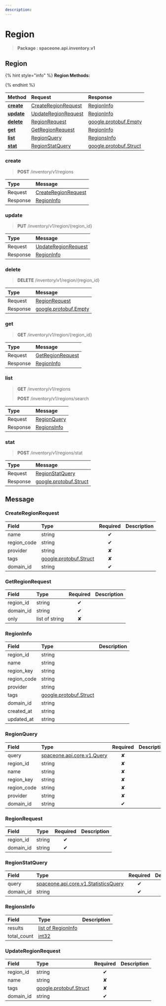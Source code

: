 ```yaml
---
description:  
---
```

# Region

>  **Package : spaceone.api.inventory.v1**

## Region

{% hint style="info" %}
**Region Methods:**

{%  endhint %}


| Method | Request | Response |
| :----- | :-------- | :-------- |
| [**create**](region.md#create)|   [CreateRegionRequest](region.md#createregionrequest) |   [RegionInfo](region.md#regioninfo) |
| [**update**](region.md#update)|   [UpdateRegionRequest](region.md#updateregionrequest) |   [RegionInfo](region.md#regioninfo) |
| [**delete**](region.md#delete)|   [RegionRequest](region.md#regionrequest) |  [google.protobuf.Empty](https://github.com/protocolbuffers/protobuf/blob/master/src/google/protobuf/empty.proto)|
| [**get**](region.md#get)|   [GetRegionRequest](region.md#getregionrequest) |   [RegionInfo](region.md#regioninfo) |
| [**list**](region.md#list)|   [RegionQuery](region.md#regionquery) |   [RegionsInfo](region.md#regionsinfo) |
| [**stat**](region.md#stat)|   [RegionStatQuery](region.md#regionstatquery) |  [google.protobuf.Struct](https://github.com/protocolbuffers/protobuf/blob/master/src/google/protobuf/struct.proto)| 
 

 
### create
> **POST** /inventory/v1/regions
>


| Type | Message |
| :--- | :--- |
| Request | [CreateRegionRequest](region.md#createregionrequest) |
| Response |  [RegionInfo](region.md#regioninfo)  |
 
 

 
### update
> **PUT** /inventory/v1/region/{region_id}
>


| Type | Message |
| :--- | :--- |
| Request | [UpdateRegionRequest](region.md#updateregionrequest) |
| Response |  [RegionInfo](region.md#regioninfo)  |
 
 

 
### delete
> **DELETE** /inventory/v1/region/{region_id}
>


| Type | Message |
| :--- | :--- |
| Request | [RegionRequest](region.md#regionrequest) |
| Response | [google.protobuf.Empty](https://github.com/protocolbuffers/protobuf/blob/master/src/google/protobuf/empty.proto) |
 
 

 
### get
> **GET** /inventory/v1/region/{region_id}
>


| Type | Message |
| :--- | :--- |
| Request | [GetRegionRequest](region.md#getregionrequest) |
| Response |  [RegionInfo](region.md#regioninfo)  |
 
 

 
### list
> **GET** /inventory/v1/regions
>
> **POST** /inventory/v1/regions/search



| Type | Message |
| :--- | :--- |
| Request | [RegionQuery](region.md#regionquery) |
| Response |  [RegionsInfo](region.md#regionsinfo)  |
 
 

 
### stat
> **POST** /inventory/v1/regions/stat
>


| Type | Message |
| :--- | :--- |
| Request | [RegionStatQuery](region.md#regionstatquery) |
| Response | [google.protobuf.Struct](https://github.com/protocolbuffers/protobuf/blob/master/src/google/protobuf/struct.proto) |


## 

## Message

### CreateRegionRequest
| Field | Type | Required | Description |
| :--- | :--- | :---: | :--- |
| name |string|✔| |
| region_code |string|✔| |
| provider |string|✘| |
| tags |[google.protobuf.Struct](https://github.com/protocolbuffers/protobuf/blob/master/src/google/protobuf/struct.proto)|✘| |
| domain_id |string|✔| |

### GetRegionRequest
| Field | Type | Required | Description |
| :--- | :--- | :---: | :--- |
| region_id |string|✔| |
| domain_id |string|✔| |
| only |list of string|✘| |

### RegionInfo
| Field | Type |  Description |
| :--- | :--- | :--- |
| region_id |string | |
| name |string | |
| region_key |string | |
| region_code |string | |
| provider |string | |
| tags |[google.protobuf.Struct](https://github.com/protocolbuffers/protobuf/blob/master/src/google/protobuf/struct.proto) | |
| domain_id |string | |
| created_at |string | |
| updated_at |string | |

### RegionQuery
| Field | Type | Required | Description |
| :--- | :--- | :---: | :--- |
| query |[spaceone.api.core.v1.Query](https://spaceone-dev.gitbook.io/api-reference/common-v1/search-query)|✘| |
| region_id |string|✘| |
| name |string|✘| |
| region_key |string|✘| |
| region_code |string|✘| |
| provider |string|✘| |
| domain_id |string|✔| |

### RegionRequest
| Field | Type | Required | Description |
| :--- | :--- | :---: | :--- |
| region_id |string|✔| |
| domain_id |string|✔| |

### RegionStatQuery
| Field | Type | Required | Description |
| :--- | :--- | :---: | :--- |
| query |[spaceone.api.core.v1.StatisticsQuery](https://spaceone-dev.gitbook.io/api-reference/common-v1/statistics-query)|✔| |
| domain_id |string|✔| |

### RegionsInfo
| Field | Type |  Description |
| :--- | :--- | :--- |
| results |[list of RegionInfo](region.md#regioninfo) | |
| total_count |[int32](https://github.com/protocolbuffers/protobuf/blob/master/src/google/protobuf/type.proto) | |

### UpdateRegionRequest
| Field | Type | Required | Description |
| :--- | :--- | :---: | :--- |
| region_id |string|✔| |
| name |string|✘| |
| tags |[google.protobuf.Struct](https://github.com/protocolbuffers/protobuf/blob/master/src/google/protobuf/struct.proto)|✘| |
| domain_id |string|✔| |
